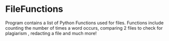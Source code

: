 # FileFunctions
Program contains a list of Python Functions used for files. Functions include counting the number of times a word occurs, comparing 2 files to check for plagiarism , redacting a file and much more!
